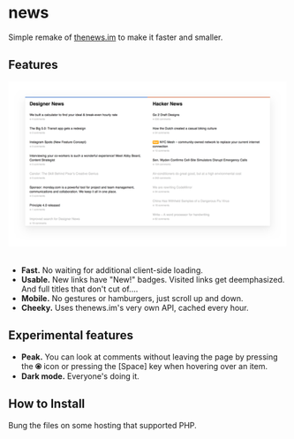 # news
Simple remake of [thenews.im](http://thenews.im) to make it faster and smaller.

## Features
<div align="center">
  <img src="https://raw.githubusercontent.com/anthonyec/dnhn/master/screenshot.png" alt="Screenshot" width="814">
</div>
<br>

- **Fast.** No waiting for additional client-side loading.
- **Usable.** New links have "New!" badges. Visited links get deemphasized. And full titles that don't cut of.... 
- **Mobile.** No gestures or hamburgers, just scroll up and down.
- **Cheeky.** Uses thenews.im's very own API, cached every hour.

## Experimental features
- **Peak.** You can look at comments without leaving the page by pressing the **⦿** icon or pressing the [Space] key when hovering over an item.
- **Dark mode.** Everyone's doing it.

## How to Install
Bung the files on some hosting that supported PHP.
